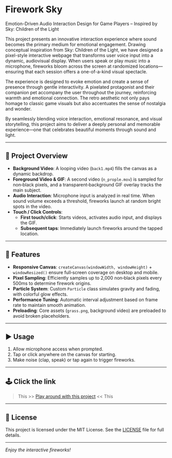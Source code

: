 
# Firework Sky

Emotion-Driven Audio Interaction Design for Game Players – Inspired by Sky: Children of the Light

This project presents an innovative interaction experience where sound becomes the primary medium for emotional engagement. Drawing conceptual inspiration from Sky: Children of the Light, we have designed a pixel-style interactive webpage that transforms user voice input into a dynamic, audiovisual display. When users speak or play music into a microphone, fireworks bloom across the screen at randomized locations—ensuring that each session offers a one-of-a-kind visual spectacle.

The experience is designed to evoke emotion and create a sense of presence through gentle interactivity. A pixelated protagonist and their companion pet accompany the user throughout the journey, reinforcing warmth and emotional connection. The retro aesthetic not only pays homage to classic game visuals but also accentuates the sense of nostalgia and wonder.

By seamlessly blending voice interaction, emotional resonance, and visual storytelling, this project aims to deliver a deeply personal and memorable experience—one that celebrates beautiful moments through sound and light.

---
## 🎯 Project Overview

- **Background Video**: A looping video (`back1.mp4`) fills the canvas as a dynamic backdrop.
- **Foreground Video & GIF**: A second video (`n_prople.mov`) is sampled for non‑black pixels, and a transparent‑background GIF overlay tracks the main subject.
- **Audio Interaction**: Microphone input is analyzed in real time. When sound volume exceeds a threshold, fireworks launch at random bright spots in the video.
- **Touch / Click Controls**:
    - **First touch/click**: Starts videos, activates audio input, and displays the GIF.
    - **Subsequent taps**: Immediately launch fireworks around the tapped location.

---

## 🚀 Features

- **Responsive Canvas**: `createCanvas(windowWidth, windowHeight)` + `windowResized()` ensure full‑screen coverage on desktop and mobile.
- **Pixel Sampling**: Efficiently samples up to 2,000 non‑black pixels every 500ms to determine firework origins.
- **Particle System**: Custom `Particle` class simulates gravity and fading, with colorful glow effects.
- **Performance Tuning**: Automatic interval adjustment based on frame rate to maintain smooth animation.
- **Preloading**: Core assets (`grass.png`, background video) are preloaded to avoid broken placeholders.

---


## ▶️ Usage

1. Allow microphone access when prompted.
2. Tap or click anywhere on the canvas for starting.
3. Make noise (clap, speak) or tap again to trigger fireworks.

---


## 🕹️ Click the link
> This >> [Play around with this project](https://peterzuo0.github.io/firework_sky/) << This
---
## 📄 License

This project is licensed under the MIT License. See the [LICENSE](LICENSE) file for full details.

---

*Enjoy the interactive fireworks!*